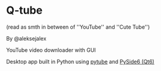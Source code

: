 # Q-tube
(read as smth in between of ''YouTube'' and ''Cute Tube'')

By @aleksejalex 

YouTube video downloader with GUI

Desktop app built in Python using [pytube](https://pytube.io) and [PySide6 (Qt6)](https://doc.qt.io/qtforpython/quickstart.html)


